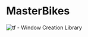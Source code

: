 # MasterBikes

<img style="text-aling: center;" src="https://upload.wikimedia.org/wikipedia/en/thumb/9/9a/Trollface_non-free.png/220px-Trollface_non-free.png" alt="tf - Window Creation Library" />
